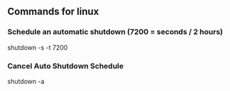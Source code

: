 ## Commands for linux

### Schedule an automatic shutdown (7200 = seconds / 2 hours)
shutdown -s -t 7200

### Cancel Auto Shutdown Schedule
shutdown -a


